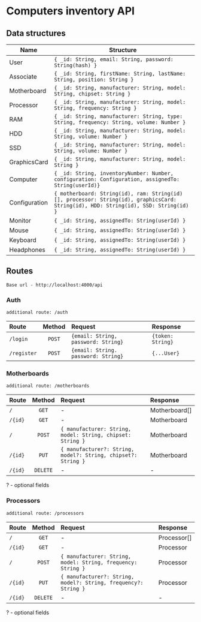 # Computers inventory API

## Data structures
Name | Structure
---|---
User | `{ _id: String, email: String, password: String(hash) }`
Associate | `{ _id: String, firstName: String, lastName: String, position: String }`
Motherboard | `{ _id: String, manufacturer: String, model: String, chipset: String }`
Processor | `{ _id: String, manufacturer: String, model: String, frequency: String }`
RAM | `{ _id: String, manufacturer: String, type: String, frequency: String, volume: Number }`
HDD | `{ _id: String, manufacturer: String, model: String, volume: Number }`
SSD | `{ _id: String, manufacturer: String, model: String, volume: Number }`
GraphicsCard | `{ _id: String, manufacturer: String, model: String }`
Computer | `{ _id: String, inventoryNumber: Number, configuration: Configuration, assignedTo: String(userId)}`
Configuration | `{ motherboard: String(id), ram: String(id)[], processor: String(id), graphicsCard: String(id), HDD: String(id), SSD: String(id) }`
Monitor | `{ _id: String, assignedTo: String(userId) }`
Mouse | `{ _id: String, assignedTo: String(userId) }`
Keyboard | `{ _id: String, assignedTo: String(userId) }`
Headphones | `{ _id: String, assignedTo: String(userId) }`

## Routes
`Base url - http://localhost:4000/api`
### Auth

`additional route: /auth`

Route | Method | Request | Response
:---|:---:|:---|:---
`/login`| `POST` | `{email: String, password: String}` | `{token: String}`
`/register` | `POST` | `{email: String. password: String}` | `{...User}`

### Motherboards

`additional route: /motherboards`

Route | Method | Request | Response
:---|:---:|:---|:---
`/` | `GET` | - | Motherboard[]
`/{id}` | `GET` | - | Motherboard
`/` | `POST` | `{ manufacturer: String, model: String, chipset: String }` | Motherboard
`/{id}` | `PUT` | `{ manufacturer?: String, model?: String, chipset?: String }` | Motherboard
`/{id}` | `DELETE` | - | -

? - optional fields

### Processors

`additional route: /processors`

Route | Method | Request | Response
:---|:---:|:---|:---
`/` | `GET` | - | Processor[]
`/{id}` | `GET` | - | Processor
`/` | `POST` | `{ manufacturer: String, model: String, frequency: String }` | Processor
`/{id}` | `PUT` | `{ manufacturer?: String, model?: String, frequency?: String }` | Processor
`/{id}` | `DELETE` | - | -

? - optional fields
